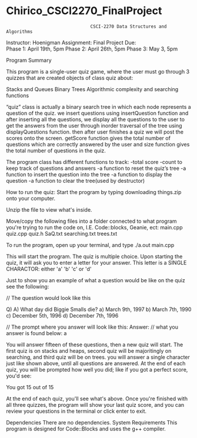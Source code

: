 # Chirico_CSCI2270_FinalProject
                                    CSCI-2270 Data Structures and Algorithms
Instructor: Hoenigman
Assignment: Final Project
Due:	 
Phase 1: April 19th, 5pm
Phase 2: April 26th, 5pm
Phase 3: May 3, 5pm
      
Program Summary

This program is a single-user quiz game, where the user must go through 3 quizzes that are created objects of class quiz about:

Stacks and Queues
Binary Trees
Algorithmic complexity and searching functions

“quiz” class is actually a binary search tree in which each node represents a question of the quiz. we insert questions using insertQuestion function and after inserting all the questions, we display all the questions to the user to get the answers from the user through inorder traversal of the tree using displayQuestions function. then after user finishes a quiz we will post the scores onto the screen. getScore function gives the total number of questions which are correctly answered by the user and size function gives the total number of questions in the quiz.


The program class has different functions to track:
-total score
-count to keep track of questions and answers
-a function to reset the quiz’s tree
-a function to insert the question into the tree
-a function to display the question
-a function to clear the tree(used by destructor)

How to run the quiz:
Start the program by typing downloading things.zip onto your computer.

Unzip the file to view what's inside.

Move/copy the following files into a folder connected to what program you're trying to run the code on, I.E. Code::blocks, Geanie, ect:
main.cpp
quiz.cpp
quiz.h
SaQ.txt
searching.txt
trees.txt

To run the program, open up your terminal, and type ./a.out main.cpp

This will start the program.  The quiz is multiple choice.  Upon starting the quiz, it will ask you to enter a letter for your answer.  This letter is a SINGLE CHARACTOR: either 'a' 'b' 'c' or 'd'

Just to show you an example of what a question would be like on the quiz see the following:

// The question would look like this


Q)     A) What day did Biggie Smalls die?
a) March 9th, 1997
b) March 7th, 1990
c) December 5th, 1996
d) December 7th, 1996

// The prompt where you answer will look like this:
Answer:
// what you answer is found below:
a

You will answer fifteen of these questions, then a new quiz will start.  The first quiz is on stacks and heaps, second quiz will be majoritingly on searching, and third quiz will be on trees.  you will answer a single character just like shown above, until all questions are answered.  At the end of each quiz, you will be prompted how well you did; like if you got a perfect score, you'd see:

You got 15 out of 15

At the end of each quiz, you'll see what's above.  Once you're finished with all three quizzes, the program will show your last quiz score, and you can review your questions in the terminal or click enter to exit.

Dependencies There are no dependencies. System Requirements This program is designed for Code::Blocks and uses the g++ compiler. 


